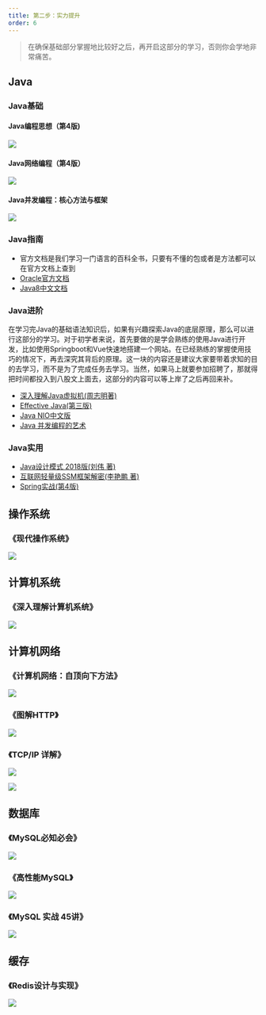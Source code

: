 ```yaml
---
title: 第二步：实力提升
order: 6
---
```


>在确保基础部分掌握地比较好之后，再开启这部分的学习，否则你会学地非常痛苦。

## Java

### Java基础
 #### Java编程思想（第4版)
![](https://images-tomcode-1258913748.cos.ap-guangzhou.myqcloud.com/java-think.jpeg)

 #### Java网络编程（第4版）
![](https://images-tomcode-1258913748.cos.ap-guangzhou.myqcloud.com/java网络编程.jpeg)

 #### Java并发编程：核心方法与框架
 ![](https://images-tomcode-1258913748.cos.ap-guangzhou.myqcloud.com/Java-Concurrent.jpeg)

### Java指南
- 官方文档是我们学习一门语言的百科全书，只要有不懂的包或者是方法都可以在官方文档上查到
- [Oracle官方文档](https://docs.oracle.com/javase/8/docs/api/)
- [Java8中文文档](https://www.matools.com/api/java8)

### Java进阶

在学习完Java的基础语法知识后，如果有兴趣探索Java的底层原理，那么可以进行这部分的学习。对于初学者来说，首先要做的是学会熟练的使用Java进行开发，比如使用Springboot和Vue快速地搭建一个网站。在已经熟练的掌握使用技巧的情况下，再去深究其背后的原理。这一块的内容还是建议大家要带着求知的目的去学习，而不是为了完成任务去学习。当然，如果马上就要参加招聘了，那就得把时间都投入到八股文上面去，这部分的内容可以等上岸了之后再回来补。

- [深入理解Java虚拟机(周志明著)](https://gitlab.com/ronglexie/java-books-collections/-/blob/master/%E6%B7%B1%E5%85%A5%E7%90%86%E8%A7%A3Java%E8%99%9A%E6%8B%9F%E6%9C%BA%EF%BC%9AJVM%E9%AB%98%E7%BA%A7%E7%89%B9%E6%80%A7%E4%B8%8E%E6%9C%80%E4%BD%B3%E5%AE%9E%E8%B7%B5%EF%BC%88%E7%AC%AC3%E7%89%88%EF%BC%89%E5%91%A8%E5%BF%97%E6%98%8E.pdf)
- [Effective Java(第三版)](https://github.com/clxering/Effective-Java-3rd-edition-Chinese-English-bilingual)
- [Java NIO中文版](https://soft.ryana.cn/eBook/01_Java/Java%20NIO%20%E4%B8%AD%E6%96%87%E7%89%88.pdf)
- [Java 并发编程的艺术](https://juejin.cn/post/7033960098607136798)

### Java实用
- [Java设计模式 2018版(刘伟 著)](https://book.douban.com/subject/4260618/)
- [互联网轻量级SSM框架解密(李艳鹏 著)](https://item.jd.com/12534456.html)
- [Spring实战(第4版)](https://item.jd.com/11899370.html)

## 操作系统

### 《现代操作系统》

![](https://images-tomcode-1258913748.cos.ap-guangzhou.myqcloud.com/202207022000619.png)

## 计算机系统

### 《深入理解计算机系统》

![](https://images-tomcode-1258913748.cos.ap-guangzhou.myqcloud.com/202207022000873.png)

## 计算机网络

### 《计算机网络：自顶向下方法》

![](https://images-tomcode-1258913748.cos.ap-guangzhou.myqcloud.com/202207022000826.png)

### 《图解HTTP》

![](https://images-tomcode-1258913748.cos.ap-guangzhou.myqcloud.com/202207022000643.png)

### 《TCP/IP 详解》

![](https://images-tomcode-1258913748.cos.ap-guangzhou.myqcloud.com/202207021955273.png)

![](https://images-tomcode-1258913748.cos.ap-guangzhou.myqcloud.com/202207021958407.png)

## 数据库

### 《MySQL必知必会》

![](https://images-tomcode-1258913748.cos.ap-guangzhou.myqcloud.com/202207022001434.png)

### 《高性能MySQL》

![](https://images-tomcode-1258913748.cos.ap-guangzhou.myqcloud.com/202207022001528.png)

### 《MySQL 实战 45讲》

![](https://images-tomcode-1258913748.cos.ap-guangzhou.myqcloud.com/202207021956016.png)

## 缓存

### 《Redis设计与实现》

![](https://images-tomcode-1258913748.cos.ap-guangzhou.myqcloud.com/202207022001719.png)


